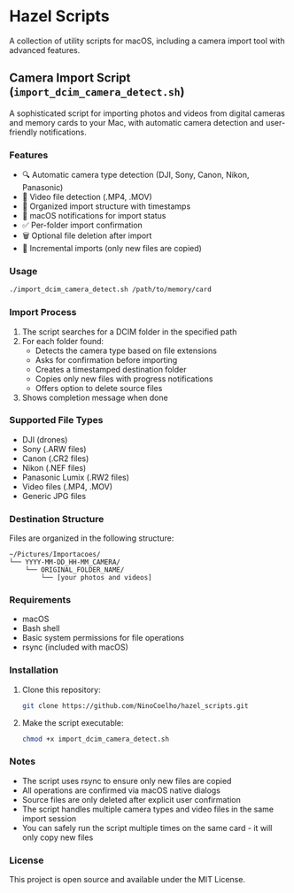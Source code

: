 # Hazel Scripts

A collection of utility scripts for macOS, including a camera import tool with advanced features.

## Camera Import Script (`import_dcim_camera_detect.sh`)

A sophisticated script for importing photos and videos from digital cameras and memory cards to your Mac, with automatic camera detection and user-friendly notifications.

### Features

- 🔍 Automatic camera type detection (DJI, Sony, Canon, Nikon, Panasonic)
- 🎥 Video file detection (.MP4, .MOV)
- 📁 Organized import structure with timestamps
- 🔔 macOS notifications for import status
- ✅ Per-folder import confirmation
- 🗑️ Optional file deletion after import
- 🔄 Incremental imports (only new files are copied)

### Usage

```bash
./import_dcim_camera_detect.sh /path/to/memory/card
```

### Import Process

1. The script searches for a DCIM folder in the specified path
2. For each folder found:
   - Detects the camera type based on file extensions
   - Asks for confirmation before importing
   - Creates a timestamped destination folder
   - Copies only new files with progress notifications
   - Offers option to delete source files
3. Shows completion message when done

### Supported File Types

- DJI (drones)
- Sony (.ARW files)
- Canon (.CR2 files)
- Nikon (.NEF files)
- Panasonic Lumix (.RW2 files)
- Video files (.MP4, .MOV)
- Generic JPG files

### Destination Structure

Files are organized in the following structure:
```
~/Pictures/Importacoes/
└── YYYY-MM-DD_HH-MM_CAMERA/
    └── ORIGINAL_FOLDER_NAME/
        └── [your photos and videos]
```

### Requirements

- macOS
- Bash shell
- Basic system permissions for file operations
- rsync (included with macOS)

### Installation

1. Clone this repository:
   ```bash
   git clone https://github.com/NinoCoelho/hazel_scripts.git
   ```

2. Make the script executable:
   ```bash
   chmod +x import_dcim_camera_detect.sh
   ```

### Notes

- The script uses rsync to ensure only new files are copied
- All operations are confirmed via macOS native dialogs
- Source files are only deleted after explicit user confirmation
- The script handles multiple camera types and video files in the same import session
- You can safely run the script multiple times on the same card - it will only copy new files

### License

This project is open source and available under the MIT License. 